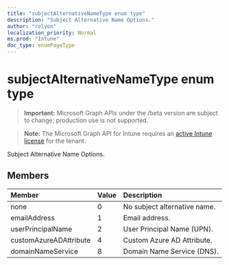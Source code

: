 ```yaml
---
title: "subjectAlternativeNameType enum type"
description: "Subject Alternative Name Options."
author: "rolyon"
localization_priority: Normal
ms.prod: "Intune"
doc_type: enumPageType
---
```


# subjectAlternativeNameType enum type

> **Important:** Microsoft Graph APIs under the /beta version are subject to change; production use is not supported.

> **Note:** The Microsoft Graph API for Intune requires an [active Intune license](https://go.microsoft.com/fwlink/?linkid=839381) for the tenant.

Subject Alternative Name Options.

## Members
|Member|Value|Description|
|:---|:---|:---|
|none|0|No subject alternative name.|
|emailAddress|1|Email address.|
|userPrincipalName|2|User Principal Name (UPN).|
|customAzureADAttribute|4|Custom Azure AD Attribute.|
|domainNameService|8|Domain Name Service (DNS).|



